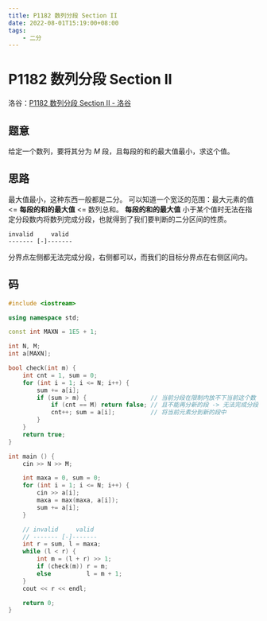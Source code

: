 ```yaml
---
title: P1182 数列分段 Section II
date: 2022-08-01T15:19:00+08:00
tags:
    - 二分
---
```


# P1182 数列分段 Section II

洛谷：[P1182 数列分段 Section II - 洛谷](https://www.luogu.com.cn/problem/P1182)

## 题意

给定一个数列，要将其分为 $M$ 段，且每段的和的最大值最小，求这个值。

## 思路

最大值最小，这种东西一般都是二分。
可以知道一个宽泛的范围：最大元素的值 <= **每段的和的最大值** <= 数列总和。
**每段的和的最大值** 小于某个值时无法在指定分段数内将数列完成分段，也就得到了我们要判断的二分区间的性质。

```
invalid     valid
------- [-]-------
```

分界点左侧都无法完成分段，右侧都可以，而我们的目标分界点在右侧区间内。

## 码

```cpp
#include <iostream>

using namespace std;

const int MAXN = 1E5 + 1;

int N, M;
int a[MAXN];

bool check(int m) {
    int cnt = 1, sum = 0;
    for (int i = 1; i <= N; i++) {
        sum += a[i];
        if (sum > m) {                  // 当前分段在限制内放不下当前这个数
            if (cnt == M) return false; // 且不能再分新的段 -> 无法完成分段
            cnt++; sum = a[i];          // 将当前元素分到新的段中
        }
    }
    return true;
}

int main () {
    cin >> N >> M;

    int maxa = 0, sum = 0;
    for (int i = 1; i <= N; i++) {
        cin >> a[i];
        maxa = max(maxa, a[i]);
        sum += a[i];
    }

    // invalid     valid
    // ------- [-]-------
    int r = sum, l = maxa;
    while (l < r) {
        int m = (l + r) >> 1;
        if (check(m)) r = m;
        else          l = m + 1;
    }
    cout << r << endl;

    return 0;
}
```